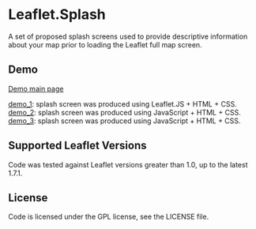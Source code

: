 # Leaflet.Splash

A set of proposed splash screens used to provide descriptive information about your map prior to loading the Leaflet full map screen.

## Demo

<p><a href="./index.html" target="_blank" title="Open in new window">Demo main page</a></p>

<div><a href="./demo_splash_1.html" target="_blank" title="Open in new window">demo_1</a>: splash screen was produced using Leaflet.JS + HTML + CSS.</div>
<div><a href="./demo_splash_2.html" target="_blank" title="Open in new window">demo_2</a>: splash screen was produced using JavaScript + HTML + CSS.</div>
<div><a href="./demo_splash_3.html" target="_blank" title="Open in new window">demo_3</a>: splash screen was produced using JavaScript + HTML + CSS.</div>

## Supported Leaflet Versions

Code was tested against Leaflet versions greater than 1.0, up to the latest 1.7.1.

## License

Code is licensed under the GPL license, see the LICENSE file.
